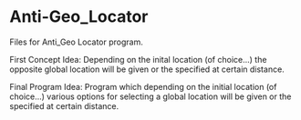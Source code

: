 # Anti-Geo_Locator
Files for Anti_Geo Locator program.

First Concept Idea:
Depending on the inital location (of choice...) the opposite global location will be given or the specified at certain distance.

Final Program Idea:
Program which depending on the initial location (of choice…) various options for selecting a global location will be given or the specified at certain distance.
